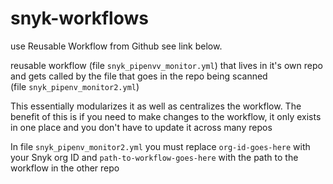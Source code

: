 # snyk-workflows

use Reusable Workflow from Github see link below.

reusable workflow (file `snyk_pipenvv_monitor.yml`) that lives in it's own repo and gets called by the file that goes in the repo being scanned (file `snyk_pipenv_monitor2.yml`)

This essentially modularizes it as well as centralizes the workflow. The benefit of this is if you need to make changes to the workflow, it only exists in one place and you don't have to update it across many repos

In file `snyk_pipenv_monitor2.yml` you must replace `org-id-goes-here` with your Snyk org ID and `path-to-workflow-goes-here` with the path to the workflow in the other repo
